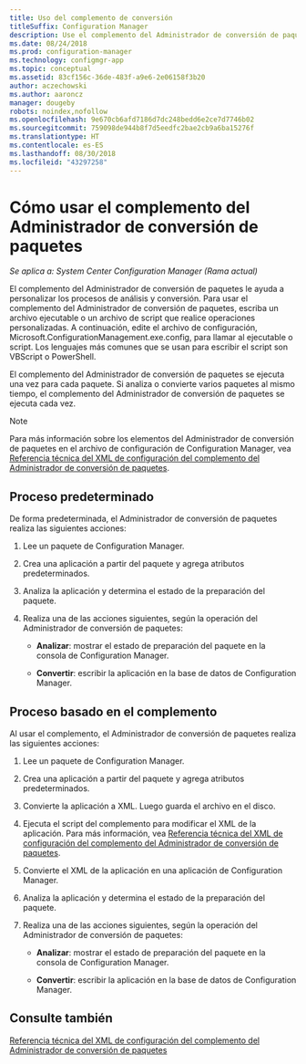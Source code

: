 ```yaml
---
title: Uso del complemento de conversión
titleSuffix: Configuration Manager
description: Use el complemento del Administrador de conversión de paquetes para personalizar los procesos de análisis y conversión.
ms.date: 08/24/2018
ms.prod: configuration-manager
ms.technology: configmgr-app
ms.topic: conceptual
ms.assetid: 83cf156c-36de-483f-a9e6-2e06158f3b20
author: aczechowski
ms.author: aaroncz
manager: dougeby
robots: noindex,nofollow
ms.openlocfilehash: 9e670cb6afd7186d7dc248bedd6e2ce7d7746b02
ms.sourcegitcommit: 759098de944b8f7d5eedfc2bae2cb9a6ba15276f
ms.translationtype: HT
ms.contentlocale: es-ES
ms.lasthandoff: 08/30/2018
ms.locfileid: "43297258"
---
```

# <a name="how-to-use-the-package-conversion-manager-plug-in"></a>Cómo usar el complemento del Administrador de conversión de paquetes

*Se aplica a: System Center Configuration Manager (Rama actual)*

<!--1357861-->

El complemento del Administrador de conversión de paquetes le ayuda a personalizar los procesos de análisis y conversión. Para usar el complemento del Administrador de conversión de paquetes, escriba un archivo ejecutable o un archivo de script que realice operaciones personalizadas. A continuación, edite el archivo de configuración, Microsoft.ConfigurationManagement.exe.config, para llamar al ejecutable o script. Los lenguajes más comunes que se usan para escribir el script son VBScript o PowerShell.

El complemento del Administrador de conversión de paquetes se ejecuta una vez para cada paquete. Si analiza o convierte varios paquetes al mismo tiempo, el complemento del Administrador de conversión de paquetes se ejecuta cada vez.

> [!NOTE]  
> Para más información sobre los elementos del Administrador de conversión de paquetes en el archivo de configuración de Configuration Manager, vea [Referencia técnica del XML de configuración del complemento del Administrador de conversión de paquetes](/sccm/apps/pcm/plugin-config-xml).



## <a name="default-process"></a>Proceso predeterminado

De forma predeterminada, el Administrador de conversión de paquetes realiza las siguientes acciones:

1.  Lee un paquete de Configuration Manager.  

2.  Crea una aplicación a partir del paquete y agrega atributos predeterminados.  

3.  Analiza la aplicación y determina el estado de la preparación del paquete.  

4.  Realiza una de las acciones siguientes, según la operación del Administrador de conversión de paquetes:  

    - **Analizar**: mostrar el estado de preparación del paquete en la consola de Configuration Manager.  

    - **Convertir**: escribir la aplicación en la base de datos de Configuration Manager.  


## <a name="plug-in-based-process"></a>Proceso basado en el complemento 

Al usar el complemento, el Administrador de conversión de paquetes realiza las siguientes acciones:

1.  Lee un paquete de Configuration Manager.  

2.  Crea una aplicación a partir del paquete y agrega atributos predeterminados.  

3.  Convierte la aplicación a XML. Luego guarda el archivo en el disco.  

4.  Ejecuta el script del complemento para modificar el XML de la aplicación. Para más información, vea [Referencia técnica del XML de configuración del complemento del Administrador de conversión de paquetes](/sccm/apps/pcm/plugin-config-xml).  

5.  Convierte el XML de la aplicación en una aplicación de Configuration Manager.  

6.  Analiza la aplicación y determina el estado de la preparación del paquete.  

7.  Realiza una de las acciones siguientes, según la operación del Administrador de conversión de paquetes:  

    - **Analizar**: mostrar el estado de preparación del paquete en la consola de Configuration Manager.  

    - **Convertir**: escribir la aplicación en la base de datos de Configuration Manager.  



## <a name="see-also"></a>Consulte también

[Referencia técnica del XML de configuración del complemento del Administrador de conversión de paquetes](/sccm/apps/pcm/plugin-config-xml)
